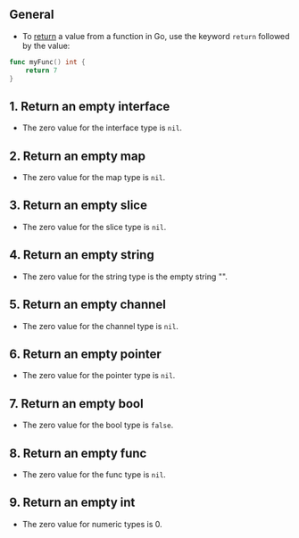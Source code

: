 ## General

- To [return][returns] a value from a function in Go, use the keyword `return` followed by the value:

```go
func myFunc() int {
    return 7
}
```

## 1. Return an empty interface

- The zero value for the interface type is `nil`.

## 2. Return an empty map

- The zero value for the map type is `nil`.

## 3. Return an empty slice

- The zero value for the slice type is `nil`.

## 4. Return an empty string

- The zero value for the string type is the empty string "".

## 5. Return an empty channel

- The zero value for the channel type is `nil`.

## 6. Return an empty pointer

- The zero value for the pointer type is `nil`.

## 7. Return an empty bool

- The zero value for the bool type is `false`.

## 8. Return an empty func

- The zero value for the func type is `nil`.

## 9. Return an empty int

- The zero value for numeric types is 0.

[returns]: https://golang.org/ref/spec#Return_statements